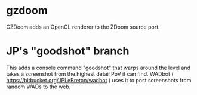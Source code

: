 # gzdoom
GZDoom adds an OpenGL renderer to the ZDoom source port.

# JP's "goodshot" branch
This adds a console command "goodshot" that warps around the level and takes a screenshot from the highest detail PoV it can find.  WADbot ( https://bitbucket.org/JPLeBreton/wadbot ) uses it to post screenshots from random WADs to the web.
